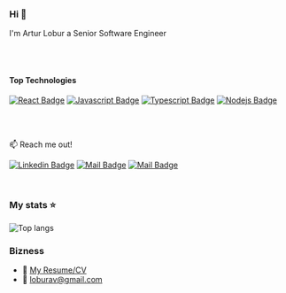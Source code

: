 ### Hi 👋
I'm Artur Lobur a Senior Software Engineer 

<br/>
<br/>

#### Top Technologies

[![React Badge](https://img.shields.io/badge/-React-61DBFB?style=for-the-badge&labelColor=black&logo=react&logoColor=61DBFB)](#) [![Javascript Badge](https://img.shields.io/badge/-Javascript-F0DB4F?style=for-the-badge&labelColor=black&logo=javascript&logoColor=F0DB4F)](#) [![Typescript Badge](https://img.shields.io/badge/-Typescript-007acc?style=for-the-badge&labelColor=black&logo=typescript&logoColor=007acc)](#) [![Nodejs Badge](https://img.shields.io/badge/-Nodejs-3C873A?style=for-the-badge&labelColor=black&logo=node.js&logoColor=3C873A)](#)

<br/>
<br/>

:mailbox: Reach me out!

[![Linkedin Badge](https://img.shields.io/badge/-Artur_Lobur-0e76a8?style=flat&labelColor=0e76a8&logo=linkedin&logoColor=white)](https://www.linkedin.com/in/loburartur/) 
[![Mail Badge](https://img.shields.io/badge/-@Artur_Lobur-e84393?style=flat&labelColor=e84393&logo=instagram&logoColor=white)](https://www.instagram.com/loburarthur/) 
[![Mail Badge](https://img.shields.io/badge/-Artur_Lobur-c0392b?style=flat&labelColor=c0392b&logo=gmail&logoColor=white)](mailto:loburav@gmail.com)

<br/>

### My stats ⭐

<img alt="Top langs" src="https://github-readme-stats.vercel.app/api/top-langs/?username=ArturLobur&layout=compact&&langs_count=8"/>

<br/>

### Bizness
- :paperclip: [My Resume/CV](https://drive.google.com/file/d/1Lzk8ZtawbYtKR87VTlUlyniyWKb_ARkR/view?usp=sharing)
- :email: loburav@gmail.com
